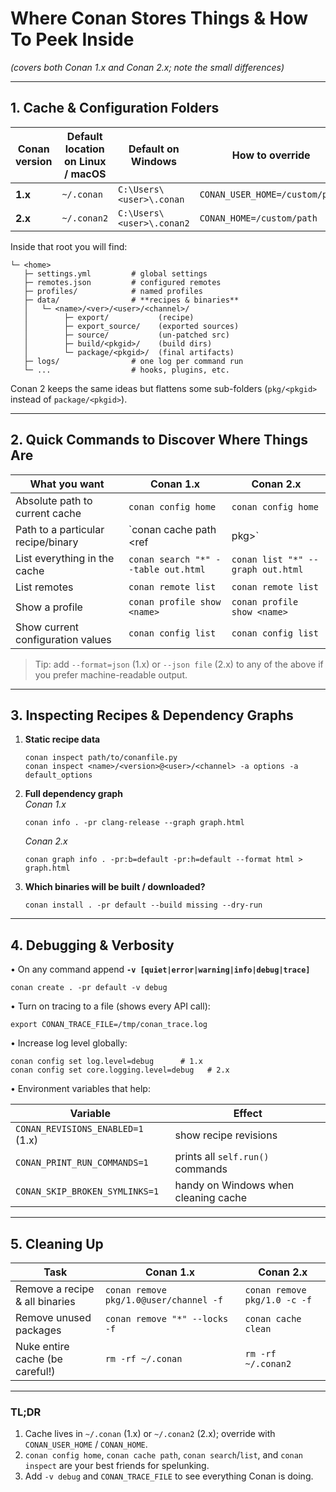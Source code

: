 # Where Conan Stores Things & How To Peek Inside  
*(covers both Conan 1.x and Conan 2.x; note the small differences)*

---

## 1. Cache & Configuration Folders  

| Conan version | Default location on Linux / macOS | Default on Windows | How to override |
|---------------|-----------------------------------|--------------------|-----------------|
| **1.x**       | `~/.conan`                        | `C:\Users\<user>\.conan` | `CONAN_USER_HOME=/custom/path` |
| **2.x**       | `~/.conan2`                       | `C:\Users\<user>\.conan2` | `CONAN_HOME=/custom/path` |

Inside that root you will find:

```
└─ <home>
   ├─ settings.yml         # global settings
   ├─ remotes.json         # configured remotes
   ├─ profiles/            # named profiles
   ├─ data/                # **recipes & binaries**
   │   └─ <name>/<ver>/<user>/<channel>/
   │        ├─ export/           (recipe)
   │        ├─ export_source/    (exported sources)
   │        ├─ source/           (un-patched src)
   │        ├─ build/<pkgid>/    (build dirs)
   │        └─ package/<pkgid>/  (final artifacts)
   ├─ logs/                # one log per command run
   └─ ...                  # hooks, plugins, etc.
```

Conan 2 keeps the same ideas but flattens some sub-folders (`pkg/<pkgid>` instead of `package/<pkgid>`).

---

## 2. Quick Commands to Discover Where Things Are  

| What you want | Conan 1.x | Conan 2.x |
|---------------|-----------|-----------|
| Absolute path to current cache      | `conan config home`            | `conan config home` |
| Path to a particular recipe/binary  | `conan cache path <ref|pkg>`   | `conan cache path <ref|pkg>` |
| List everything in the cache        | `conan search "*" --table out.html` | `conan list "*" --graph out.html` |
| List remotes                        | `conan remote list`            | `conan remote list` |
| Show a profile                      | `conan profile show <name>`    | `conan profile show <name>` |
| Show current configuration values   | `conan config list`            | `conan config list` |

> Tip: add `--format=json` (1.x) or `--json file` (2.x) to any of the above if you prefer machine-readable output.

---

## 3. Inspecting Recipes & Dependency Graphs  

1. **Static recipe data**  
   ```
   conan inspect path/to/conanfile.py
   conan inspect <name>/<version>@<user>/<channel> -a options -a default_options
   ```

2. **Full dependency graph**  
   *Conan 1.x*  
   ```
   conan info . -pr clang-release --graph graph.html
   ```  
   *Conan 2.x*  
   ```
   conan graph info . -pr:b=default -pr:h=default --format html > graph.html
   ```

3. **Which binaries will be built / downloaded?**  
   ```
   conan install . -pr default --build missing --dry-run
   ```

---

## 4. Debugging & Verbosity  

• On any command append **`-v [quiet|error|warning|info|debug|trace]`**  
  ```
  conan create . -pr default -v debug
  ```

• Turn on tracing to a file (shows every API call):  
  ```
  export CONAN_TRACE_FILE=/tmp/conan_trace.log
  ```

• Increase log level globally:  
  ```
  conan config set log.level=debug      # 1.x
  conan config set core.logging.level=debug   # 2.x
  ```

• Environment variables that help:  

  | Variable | Effect |
  |----------|--------|
  | `CONAN_REVISIONS_ENABLED=1` (1.x) | show recipe revisions |
  | `CONAN_PRINT_RUN_COMMANDS=1`      | prints all `self.run()` commands |
  | `CONAN_SKIP_BROKEN_SYMLINKS=1`    | handy on Windows when cleaning cache |

---

## 5. Cleaning Up  

| Task | Conan 1.x | Conan 2.x |
|------|-----------|-----------|
| Remove a recipe & all binaries | `conan remove pkg/1.0@user/channel -f` | `conan remove pkg/1.0 -c -f` |
| Remove unused packages | `conan remove "*" --locks -f` | `conan cache clean` |
| Nuke entire cache (be careful!) | `rm -rf ~/.conan` | `rm -rf ~/.conan2` |

---

### TL;DR

1. Cache lives in `~/.conan` (1.x) or `~/.conan2` (2.x); override with `CONAN_USER_HOME` / `CONAN_HOME`.  
2. `conan config home`, `conan cache path`, `conan search`/`list`, and `conan inspect` are your best friends for spelunking.  
3. Add `-v debug` and `CONAN_TRACE_FILE` to see everything Conan is doing.